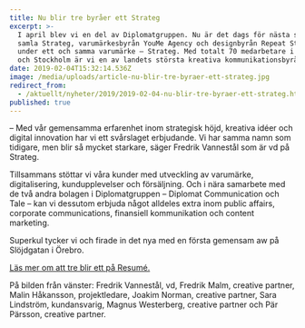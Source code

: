 ```yaml
---
title: Nu blir tre byråer ett Strateg
excerpt: >-
  I april blev vi en del av Diplomatgruppen. Nu är det dags för nästa steg. Att
  samla Strateg, varumärkesbyrån YouMe Agency och designbyrån Repeat Studio
  under ett och samma varumärke – Strateg. Med totalt 70 medarbetare i Örebro
  och Stockholm är vi en av landets största kreativa kommunikationsbyråer.
date: 2019-02-04T15:32:14.536Z
image: /media/uploads/article-nu-blir-tre-byraer-ett-strateg.jpg
redirect_from:
  - /aktuellt/nyheter/2019/2019-02-04-nu-blir-tre-byraer-ett-strateg.html
published: true
---
```


– Med vår gemensamma erfarenhet inom strategisk höjd, kreativa idéer och digital innovation har vi ett svårslaget erbjudande. Vi har samma namn som tidigare, men blir så mycket starkare, säger Fredrik Vannestål som är vd på Strateg.

Tillsammans stöttar vi våra kunder med utveckling av varumärke, digitalisering, kundupplevelser och försäljning. Och i nära samarbete med de två andra bolagen i Diplomatgruppen – Diplomat Communication och Tale – kan vi dessutom erbjuda något alldeles extra inom public affairs, corporate communications, finansiell kommunikation och content marketing.

Superkul tycker vi och firade in det nya med en första gemensam aw på Slöjdgatan i Örebro.

[Läs mer om att tre blir ett på Resumé.](https://www.resume.se/nyheter/artiklar/2019/02/04/diplomatgruppen-vaxte-med-80-procent-2018--bildar-storbyra/)

På bilden från vänster: Fredrik Vannestål, vd, Fredrik Malm, creative partner, Malin Håkansson, projektledare, Joakim Norman, creative partner, Sara Lindström, kundansvarig, Magnus Westerberg, creative partner och Pär Pärsson, creative partner.
